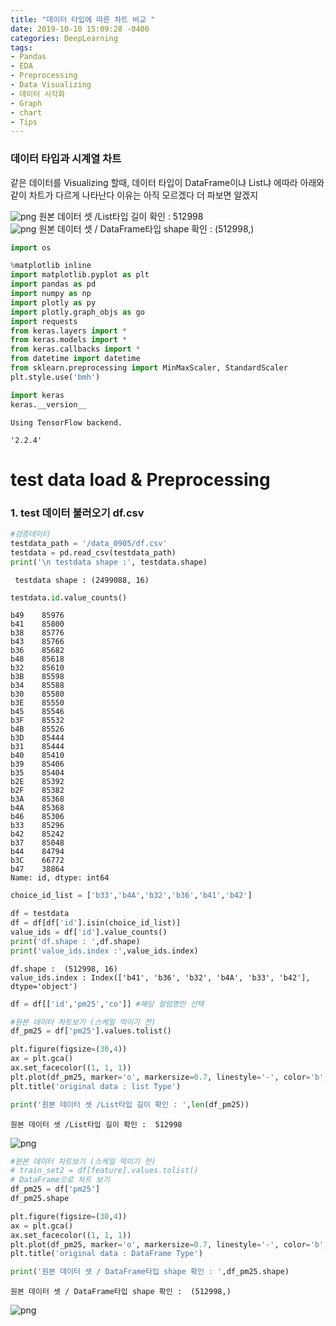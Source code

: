 ```yaml
---
title: "데이터 타입에 따른 차트 비교 "
date: 2019-10-10 15:09:28 -0400
categories: DeepLearning
tags:
- Pandas
- EDA
- Preprocessing
- Data Visualizing
- 데이터 시각화
- Graph
- chart
- Tips
---
```


### 데이터 타입과 시계열 차트 

같은 데이터를 Visualizing 할때,
데이터 타입이 DataFrame이냐 List냐 에따라 아래와 같이 차트가 다르게 나타난다
이유는 아직 모르겠다 더 파보면 알겠지


![png](https://github.com/jypost/jypost.github.io/blob/master/img/output_6_1.png?raw=true)
원본 데이터 셋 /List타입 길이 확인 :  512998
<br>
![png](https://github.com/jypost/jypost.github.io/blob/master/img/output_7_1.png?raw=true)
원본 데이터 셋 / DataFrame타입 shape 확인 :  (512998,)


```python
import os 

%matplotlib inline
import matplotlib.pyplot as plt
import pandas as pd
import numpy as np
import plotly as py
import plotly.graph_objs as go
import requests
from keras.layers import *
from keras.models import *
from keras.callbacks import *
from datetime import datetime
from sklearn.preprocessing import MinMaxScaler, StandardScaler
plt.style.use('bmh')

import keras 
keras.__version__
```

    Using TensorFlow backend.

    '2.2.4'



# test data load & Preprocessing

### 1. test 데이터 불러오기 df.csv


```python
#검증데이터
testdata_path = '/data_0905/df.csv'
testdata = pd.read_csv(testdata_path)
print('\n testdata shape :', testdata.shape)
```

    
     testdata shape : (2499088, 16)



```python
testdata.id.value_counts()
```




    b49    85976
    b41    85800
    b38    85776
    b43    85766
    b36    85682
    b48    85618
    b32    85610
    b3B    85598
    b34    85588
    b30    85580
    b3E    85550
    b45    85546
    b3F    85532
    b4B    85526
    b3D    85444
    b31    85444
    b40    85410
    b39    85406
    b35    85404
    b2E    85392
    b2F    85382
    b3A    85368
    b4A    85368
    b46    85306
    b33    85296
    b42    85242
    b37    85048
    b44    84794
    b3C    66772
    b47    38864
    Name: id, dtype: int64




```python
choice_id_list = ['b33','b4A','b32','b36','b41','b42']

df = testdata
df = df[df['id'].isin(choice_id_list)]
value_ids = df['id'].value_counts()
print('df.shape : ',df.shape)
print('value_ids.index :',value_ids.index)
```

    df.shape :  (512998, 16)
    value_ids.index : Index(['b41', 'b36', 'b32', 'b4A', 'b33', 'b42'], dtype='object')



```python
df = df[['id','pm25','co']] #해당 컬럼명만 선택
```


```python
#원본 데이터 차트보기 (스케일 먹이기 전)
df_pm25 = df['pm25'].values.tolist()

plt.figure(figsize=(30,4))
ax = plt.gca()
ax.set_facecolor((1, 1, 1))
plt.plot(df_pm25, marker='o', markersize=0.7, linestyle='-', color='b', alpha=0.4)
plt.title('original data : list Type')

print('원본 데이터 셋 /List타입 길이 확인 : ',len(df_pm25))
```

    원본 데이터 셋 /List타입 길이 확인 :  512998



![png](https://github.com/jypost/jypost.github.io/blob/master/img/output_6_1.png?raw=true)



```python
#원본 데이터 차트보기 (스케일 먹이기 전)
# train_set2 = df[feature].values.tolist()
# DataFrame으로 차트 보기
df_pm25 = df['pm25']
df_pm25.shape

plt.figure(figsize=(30,4))
ax = plt.gca()
ax.set_facecolor((1, 1, 1))
plt.plot(df_pm25, marker='o', markersize=0.7, linestyle='-', color='b', alpha=0.4)
plt.title('original data : DataFrame Type')

print('원본 데이터 셋 / DataFrame타입 shape 확인 : ',df_pm25.shape)
```

    원본 데이터 셋 / DataFrame타입 shape 확인 :  (512998,)



![png](https://github.com/jypost/jypost.github.io/blob/master/img/output_7_1.png?raw=true)

